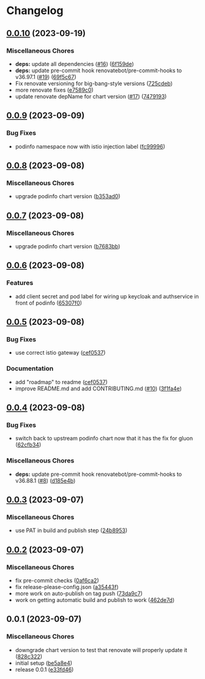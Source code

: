 # Changelog

## [0.0.10](https://github.com/defenseunicorns/narwhal-delivery-zarf-package-podinfo/compare/v0.0.9...v0.0.10) (2023-09-19)


### Miscellaneous Chores

* **deps:** update all dependencies ([#16](https://github.com/defenseunicorns/narwhal-delivery-zarf-package-podinfo/issues/16)) ([6f159de](https://github.com/defenseunicorns/narwhal-delivery-zarf-package-podinfo/commit/6f159ded090b492e887d4eefcdcde4e953fd3ad8))
* **deps:** update pre-commit hook renovatebot/pre-commit-hooks to v36.97.1 ([#19](https://github.com/defenseunicorns/narwhal-delivery-zarf-package-podinfo/issues/19)) ([69f5c67](https://github.com/defenseunicorns/narwhal-delivery-zarf-package-podinfo/commit/69f5c67436b144f06af57be32e1ab132bd4ede30))
* Fix renovate versioning for big-bang-style versions ([725cdeb](https://github.com/defenseunicorns/narwhal-delivery-zarf-package-podinfo/commit/725cdeb0bdc39cadeeb6f5384a21c367f1827d84))
* more renovate fixes ([e7589c0](https://github.com/defenseunicorns/narwhal-delivery-zarf-package-podinfo/commit/e7589c07ff7b8acd80474cf375e1cc83b25b7b3f))
* update renovate depName for chart version ([#17](https://github.com/defenseunicorns/narwhal-delivery-zarf-package-podinfo/issues/17)) ([7479193](https://github.com/defenseunicorns/narwhal-delivery-zarf-package-podinfo/commit/747919316eb6e6cb50ac8d950d73cc720c96bcbb))

## [0.0.9](https://github.com/defenseunicorns/narwhal-delivery-zarf-package-podinfo/compare/v0.0.8...v0.0.9) (2023-09-09)


### Bug Fixes

* podinfo namespace now with istio injection label ([fc99996](https://github.com/defenseunicorns/narwhal-delivery-zarf-package-podinfo/commit/fc9999649ec141192e16642528ec407605960346))

## [0.0.8](https://github.com/defenseunicorns/narwhal-delivery-zarf-package-podinfo/compare/v0.0.7...v0.0.8) (2023-09-08)


### Miscellaneous Chores

* upgrade podinfo chart version ([b353ad0](https://github.com/defenseunicorns/narwhal-delivery-zarf-package-podinfo/commit/b353ad016619a5b259a877f79e611480b4a8b9d4))

## [0.0.7](https://github.com/defenseunicorns/narwhal-delivery-zarf-package-podinfo/compare/v0.0.6...v0.0.7) (2023-09-08)


### Miscellaneous Chores

* upgrade podinfo chart version ([b7683bb](https://github.com/defenseunicorns/narwhal-delivery-zarf-package-podinfo/commit/b7683bb4052b65eda1e5ee7a4745964be3585cc6))

## [0.0.6](https://github.com/defenseunicorns/narwhal-delivery-zarf-package-podinfo/compare/v0.0.5...v0.0.6) (2023-09-08)


### Features

* add client secret and pod label for wiring up keycloak and authservice in front of podinfo ([65307f0](https://github.com/defenseunicorns/narwhal-delivery-zarf-package-podinfo/commit/65307f07ae291b3611e45c6f7b55362d9ce96fcd))

## [0.0.5](https://github.com/defenseunicorns/narwhal-delivery-zarf-package-podinfo/compare/v0.0.4...v0.0.5) (2023-09-08)


### Bug Fixes

* use correct istio gateway ([cef0537](https://github.com/defenseunicorns/narwhal-delivery-zarf-package-podinfo/commit/cef053748a695eb7f56d23613dde0c4006652ecd))


### Documentation

* add "roadmap" to readme ([cef0537](https://github.com/defenseunicorns/narwhal-delivery-zarf-package-podinfo/commit/cef053748a695eb7f56d23613dde0c4006652ecd))
* improve README.md and add CONTRIBUTING.md ([#10](https://github.com/defenseunicorns/narwhal-delivery-zarf-package-podinfo/issues/10)) ([3f1fa4e](https://github.com/defenseunicorns/narwhal-delivery-zarf-package-podinfo/commit/3f1fa4e6cc1526f9c8b274e8251a503bec32a14f))

## [0.0.4](https://github.com/defenseunicorns/narwhal-delivery-zarf-package-podinfo/compare/v0.0.3...v0.0.4) (2023-09-08)


### Bug Fixes

* switch back to upstream podinfo chart now that it has the fix for gluon ([62cfb34](https://github.com/defenseunicorns/narwhal-delivery-zarf-package-podinfo/commit/62cfb34ab6e08036a1903c01c1554bf2b5de139c))


### Miscellaneous Chores

* **deps:** update pre-commit hook renovatebot/pre-commit-hooks to v36.88.1 ([#8](https://github.com/defenseunicorns/narwhal-delivery-zarf-package-podinfo/issues/8)) ([d185e4b](https://github.com/defenseunicorns/narwhal-delivery-zarf-package-podinfo/commit/d185e4b5dd1ce3acfd6d85d4096ff2bc7ffd3bc5))

## [0.0.3](https://github.com/defenseunicorns/narwhal-delivery-zarf-package-podinfo/compare/v0.0.2...v0.0.3) (2023-09-07)


### Miscellaneous Chores

* use PAT in build and publish step ([24b8953](https://github.com/defenseunicorns/narwhal-delivery-zarf-package-podinfo/commit/24b8953e3b51680c29d2735d938a3f1ec88381d5))

## [0.0.2](https://github.com/defenseunicorns/narwhal-delivery-zarf-package-podinfo/compare/v0.0.1...v0.0.2) (2023-09-07)


### Miscellaneous Chores

* fix pre-commit checks ([0af6ca2](https://github.com/defenseunicorns/narwhal-delivery-zarf-package-podinfo/commit/0af6ca28279da20d72d40a37306b66790725286c))
* fix release-please-config.json ([a35443f](https://github.com/defenseunicorns/narwhal-delivery-zarf-package-podinfo/commit/a35443f7d1e778e3ae9c7f1b3f73c3abf8f8b1a6))
* more work on auto-publish on tag push ([73da9c7](https://github.com/defenseunicorns/narwhal-delivery-zarf-package-podinfo/commit/73da9c72b98bdac9878e1600068d2732b6026090))
* work on getting automatic build and publish to work ([462de7d](https://github.com/defenseunicorns/narwhal-delivery-zarf-package-podinfo/commit/462de7ddf0dfd547887fa14e6c74fda9906bd81d))

## 0.0.1 (2023-09-07)


### Miscellaneous Chores

* downgrade chart version to test that renovate will properly update it ([828c322](https://github.com/defenseunicorns/narwhal-delivery-zarf-package-podinfo/commit/828c32202f25c6e5ccf6bf5de2ff17c04f2c404b))
* initial setup ([be5a8e4](https://github.com/defenseunicorns/narwhal-delivery-zarf-package-podinfo/commit/be5a8e4820d037d81fe85a84a0b6df31fb5426e3))
* release 0.0.1 ([e33fd46](https://github.com/defenseunicorns/narwhal-delivery-zarf-package-podinfo/commit/e33fd46869d8f765effd4e36df063686809e3fbf))
